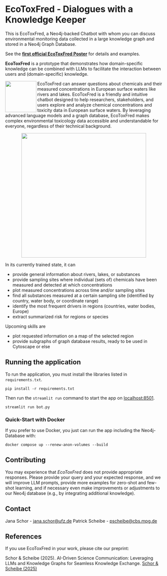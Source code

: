 # EcoToxFred - Dialogues with a Knowledge Keeper

This is EcoToxFred, a Neo4j-backed Chatbot with whom you can discuss environmental monitoring data collected in a large
knowledge graph and stored in a Neo4j Graph Database.

See the **[first official EcoToxFred Poster](figures/2025_01_27_EcoToxFred.pdf)** for details and examples.

**EcoToxFred** is a prototype that demonstrates how domain-specific knowledge can be combined with LLMs to
facilitate the interaction between users and (domain-specific) knowledge.

<p><img align="left" width="100" src="figures/assistant.png" />
EcoToxFred can answer questions about chemicals and their measured concentrations in European surface waters like rivers and lakes.
EcoToxFred is a friendly and intuitive chatbot designed to help researchers, stakeholders, and users explore and analyze chemical concentrations and toxicity data in European surface waters.
By leveraging advanced language models and a graph database, EcoToxFred makes complex environmental toxicology data 
accessible and understandable for everyone, regardless of their technical background.
</p>

<p align="center"><img width="400" src="figures/show_tool.png" /></p>

In its currently trained state, it can

- provide general information about rivers, lakes, or substances
- provide sampling sites where individual (sets of) chemicals have been measured and detected at which concentrations
- plot measured concentrations across time and/or sampling sites
- find all substances measured at a certain sampling site (identified by country, water body, or coordinate range)
- identify the most frequent drivers in regions (countries, water bodies, Europe)
- extract summarized risk for regions or species

Upcoming skills are

- plot requested information on a map of the selected region
- provide subgraphs of graph database results, ready to be used in Cytoscape or else

## Running the application

To run the application, you must install the libraries listed in `requirements.txt`.

```{sh}
pip install -r requirements.txt
```

Then run the `streamlit run` command to start the app on [localhost:8501](http://localhost:8501/).

```{sh}
streamlit run bot.py
```

### Quick-Start with Docker

If you prefer to use Docker, you just can run the app including the Neo4j-Database with:

```shell
docker compose up --renew-anon-volumes --build
```

## Contributing

You may experience that *EcoToxFred* does not provide appropriate responses.
Please provide your query and your expected response, and we will improve LLM prompts,
provide more examples for zero-shot and few-shot learning,
and if necessary even make improvements or adjustments to our Neo4j database
(e.g., by integrating additional knowledge).

## Contact

Jana Schor - jana.schor@ufz.de
Patrick Scheibe - pscheibe@cbs.mpg.de

## References

If you use EcoToxFred in your work, please cite our preprint:

Schor & Scheibe (2025). AI-Driven Science Communication: Leveraging LLMs and Knowledge Graphs for Seamless Knowledge Exchange.
[Schor & Scheibe (2025)](https://www.biorxiv.org/content/10.1101/2025.07.04.663152v1)
